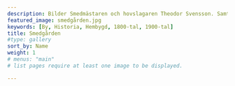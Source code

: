 ```yaml
---
description: Bilder Smedmästaren och hovslagaren Theodor Svensson. Samt smedlärlingen Helmer Jonsson. Smedgården 124 Klättorp. Mitten på 20-talet. Skodde sin sist häst 1960 talet - slutet 58. 1840 börjades det smidas. Ca 1880 startade smedjan av Theodors Far Per Svensson. Tusen tack till Sune Carlson (Klättorp 124) för bilderna och bildbeskrivningarna!
featured_image: smedgården.jpg
keywords: [By, Historia, Hembygd, 1800-tal, 1900-tal]
title: Smedgården
#type: gallery
sort_by: Name
weight: 1
# menus: "main"
# list pages require at least one image to be displayed.

---
```

